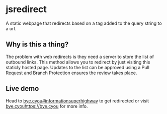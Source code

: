 # jsredirect

A static webpage that redirects based on a tag added to the query string to a url. 

## Why is this a thing?
The problem with web redirects is they need a server to store the list of outbound links. This method allows you to redirect by just visiting this staticly hosted page. Updates to the list can be approved using a Pull Request and Branch Protection ensures the review takes place.

## Live demo
Head to [bye.cyou#informationsuperhighway](https://bye.cyou#informationsuperhighway) to get redirected or visit [bye.cyou](https://bye.cyou)https://bye.cyou for more info.

